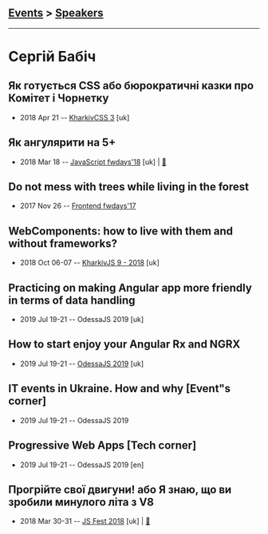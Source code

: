 ## [Events](../README.md) > [Speakers](../speakers.md)
---

# Сергій Бабіч

## Як готується CSS або бюрократичні казки про Комітет і Чорнетку
- 2018 Apr 21 -- [KharkivCSS 3](https://www.youtube.com/watch?v=n3ztNlbJjq4) [uk]   
## Як ангулярити на 5+
- 2018 Mar 18 -- [JavaScript fwdays&#39;18](https://youtu.be/dfJyrbk7PME) [uk] | [:notebook:](https://babichss.github.io/angular-for-a-plus/#/)  
## Do not mess with trees while living in the forest
- 2017 Nov 26 -- [Frontend fwdays&#39;17](https://frameworksdays.com/event/frontend-fwdays-17/review/do-not-mess-with-trees)    
## WebComponents: how to live with them and without frameworks?
- 2018 Oct 06-07 -- [KharkivJS 9 - 2018](https://www.youtube.com/watch?v=rqk9Kd7JRJI) [uk]   
## Practicing on making Angular app more friendly in terms of data handling
- 2019 Jul 19-21 -- OdessaJS 2019 [uk]   
## How to start enjoy your Angular Rx and NGRX
- 2019 Jul 19-21 -- [OdessaJS 2019](https://www.youtube.com/watch?v=ydMbOVA4RMM) [uk]   
## IT events in Ukraine. How and why [Event&quot;s corner]
- 2019 Jul 19-21 -- OdessaJS 2019    
## Progressive Web Apps [Tech corner]
- 2019 Jul 19-21 -- OdessaJS 2019 [en]   
## Прогрійте свої двигуни! або Я знаю, що ви зробили минулого літа з V8
- 2018 Mar 30-31 -- [JS Fest 2018](https://www.youtube.com/watch?v=SikWzFg-Zm0) [uk] | [:notebook:](https://babichss.github.io/v8/index.html#/)  
